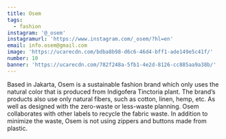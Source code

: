 ```yaml
---
title: Osem
tags:
  - fashion
instagram: '@_osem'
instagramurl: 'https://www.instagram.com/_osem/?hl=en'
email: info.osem@gmail.com
image: 'https://ucarecdn.com/bdba8b98-d6c6-46d4-bff1-ade149e5c41f/'
number: 10
banner: 'https://ucarecdn.com/782f248a-5fb1-4e2d-8126-cc885aa9a38b/'
---
```

Based in Jakarta, Osem is a sustainable fashion brand which only uses the natural color that is produced from Indigofera Tinctoria plant. The brand’s products also use only natural fibers, such as cotton, linen, hemp, etc. As well as designed with the zero-waste or less-waste planning. Osem collaborates with other labels to recycle the fabric waste. In addition to minimize the waste, Osem is not using zippers and buttons made from plastic.

